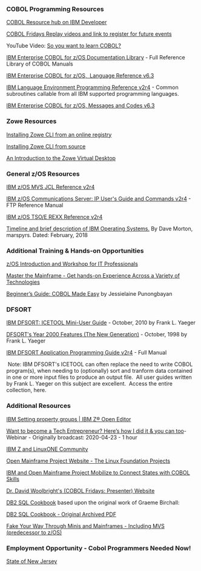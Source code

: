### COBOL Programming Resources
[COBOL Resource hub on IBM Developer](https://developer.ibm.com/technologies/cobol/)

[COBOL Fridays Replay videos and link to register for future events](https://developer.ibm.com/technologies/cobol/series/cobol-fridays-webinar-videos)

YouTube Video: [So you want to learn COBOL?](https://youtu.be/77o14aHUuSo)

[IBM Enterprise COBOL for z/OS Documentation Library](https://www.ibm.com/support/pages/enterprise-cobol-zos-documentation-library) - Full Reference Library of COBOL Manuals

[IBM Enterprise COBOL for z/OS,  Language Reference v6.3](http://publibfp.boulder.ibm.com/epubs/pdf/igy6lr30.pdf)

[IBM Language Environment Programming Reference v2r4](https://www-01.ibm.com/servers/resourcelink/svc00100.nsf/pages/zosV2R4SA380683/$file/ceea300_v2r4.pdf) - Common subroutines callable from all IBM supported programming languages.

[IBM Enterprise COBOL for z/OS, Messages and Codes v6.3](http://publibfp.boulder.ibm.com/epubs/pdf/c2746481.pdf)

### Zowe Resources

[Installing Zowe CLI from an online registry](https://docs.zowe.org/v1-1-x/user-guide/cli-installcli.html#installing-zowe-cli-from-a-local-package)

[Installing Zowe CLI from source](https://github.com/zowe/zowe-cli#install-zowe-cli-from-source)

[An Introduction to the Zowe Virtual Desktop](https://medium.com/zowe/an-introduction-to-the-zowe-virtual-desktop-6e0140644875)

### General z/OS Resources

[IBM z/OS MVS JCL Reference v2r4](https://www-01.ibm.com/servers/resourcelink/svc00100.nsf/pages/zOSV2R4sa231385/$file/ieab600_v2r4.pdf)

[IBM z/OS Communications Server: IP User's Guide and Commands v2r4](https://www-01.ibm.com/servers/resourcelink/svc00100.nsf/pages/zOSV2R4sc273662/$file/halu001_v2r4.pdf) - FTP Reference Manual

[IBM z/OS TSO/E REXX Reference v2r4](https://www-01.ibm.com/servers/resourcelink/svc00100.nsf/pages/zOSV2R4sa320972/$file/ikja300_v2r4.pdf)

[Timeline and brief description of IBM Operating Systems.](https://webfiles.uci.edu/scosel/_$OSTL37.5.pdf) By Dave Morton, marspyrs. Dated: February, 2018

### Additional Training & Hands-on Opportunities

[z/OS Introduction and Workshop for IT Professionals](http://ibm.biz/zOSclass)

[Master the Mainframe - Get hands-on Experience Across a Variety of Technologies](https://www.ibm.com/it-infrastructure/z/education/master-the-mainframe)

[Beginner’s Guide: COBOL Made Easy](https://medium.com/modern-mainframe/beginners-guide-cobol-made-easy-introduction-ecf2f611ac76) by Jessielaine Punongbayan

### DFSORT

[IBM DFSORT: ICETOOL Mini-User Guide](https://www.ibm.com/support/pages/sites/default/files/inline-files/$FILE/sorttool.pdf) - October, 2010 by Frank L. Yaeger

[DFSORT′s Year 2000 Features (The New Generation)](https://www.ibm.com/support/pages/sites/default/files/inline-files/$FILE/sort2000.pdf) - October, 1998 by Frank L. Yaeger

[IBM DFSORT Application Programming Guide v2r4](https://www-01.ibm.com/servers/resourcelink/svc00100.nsf/pages/zOSV2R4sc236878/$file/icea100_v2r4.pdf) - Full Manual

 Note: IBM DFSORT's ICETOOL can often replace the need to write COBOL program(s), when needing to (optionally) sort and tranform data contained in one or more input files to produce an output file.  All user guides written by Frank L. Yaeger on this subject are excellent.  Access the entire collection, here.

### Additional Resources

[IBM Setting property groups | IBM Z® Open Editor](https://ibm.github.io/zopeneditor-about/Docs/setting_propertygroup.html#mvs-property-groups-using-the-zowe-cli)

[Want to become a Tech Entrepreneur? Here’s how I did it & you can too](https://ibm.webex.com/recordingservice/sites/ibm/recording/play/16546b7dc0274b90a313f2fbe1f86706)- Webinar - Originally broadcast: 2020-04-23 - 1 hour

[IBM Z and LinuxONE Community](https://www.ibm.com/community/z/)

[Open Mainframe Project Website - The Linux Foundation Projects](https://www.openmainframeproject.org/)

[IBM and Open Mainframe Project Mobilize to Connect States with COBOL Skills](https://newsroom.ibm.com/2020-04-09-IBM-and-Open-Mainframe-Project-Mobilize-to-Connect-States-with-COBOL-Skills)

[Dr. David Woolbright's (COBOL Fridays: Presenter) Website](https://punctiliousprogrammer.com/)

[DB2 SQL Cookbook](http://db2-sql-cookbook.org/pdf/Db2_SQL_Cookbook.pdf) based upon the original work of Graeme Birchall:

[DB2 SQL Cookbook - Original Archived PDF](https://web.archive.org/web/20130115084328/http://mysite.verizon.net/Graeme_Birchall/cookbook/DB2V97CK.PDF)

[Fake Your Way Through Minis and Mainframes - Including MVS (predecessor to z/OS)](http://www.snee.com/bob/opsys.html)

### Employment Opportunity - Cobol Programmers Needed Now!

[State of New Jersey](https://forms.business.nj.gov/tech/)
